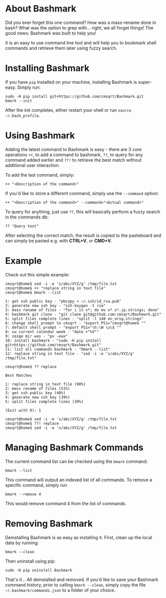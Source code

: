 # About Bashmark

Did you ever forget this one command? How was a mass-rename done in bash? What was the option to grep with... right, we all forget things! The good news: Bashmark was built to help you!

It is an easy to use command line tool and will help you to bookmark shell commands and retrieve them later using fuzzy search.

# Installing Bashmark

If you have `pip` installed on your machine, installing Bashmark is super-easy. Simply run:

```
sudo -H pip install git+https://github.com/cmsqrt/Bashmark.git
bmark --init
``` 

After the init completes, either restart your shell or run `source ~/.bash_profile`.

# Using Bashmark

Adding the latest command to Bashmark is easy - there are 3 core operations `++`, to add a command to bashmark, `??`, to query for any command added earlier and `??!` to retrieve the best match without additional user interaction.

To add the last command, simply:

```
++ "<Description of the command>"
```

If you'd like to store a different command, simply use the `--command` option:

```
++ "<Description of the command>" --command="<Actual command>"
```

To query for anything, just use `??`, this will basically perform a fuzzy search in the commands db:

```
?? "Query text"
```

After selecting the correct match, the result is copied to the pasteboard and can simply be pasted e.g. with **CTRL+V**, or  **CMD+V**.

# Example

Check out this simple example:

```
cmsqrt@home$ sed -i -e 's/abc/XYZ/g' /tmp/file.txt
cmsqrt@home$ ++ "replace string in text file"
cmsqrt@home$ bmark --list

1: get ssh public key - "pbcopy < ~/.ssh/id_rsa.pub"
2: generate new ssh key - "ssh-keygen -t rsa"
3: mass rename of files - "for i in x*; do mv x* x*.jp.strings; done"
4: bashmark git clone - "git clone git@github.com:cmsqrt/Bashmark.git"
5: split files complete lines - "split -l 140 en_orig.strings"
6: change shell prompt to cmsqrt - "export PS1="cmsqrt@home$ ""
7: default shell prompt - "export PS1="\h:\W \u\$ ""
8: cw current calendar week - "date +"%V""
9: zeige mir was - "ps -eax"
10: install bashmark - "sudo -H pip install git+https://github.com/cmsqrt/Bashmark.git"
11: list all commands bashmark - "bmark --list"
12: replace string in text file - "sed -i -e 's/abc/XYZ/g' /tmp/file.txt"

cmsqrt@home$ ?? replace

Best Matches

1: replace string in text file (90%)
2: mass rename of files (51%)
3: get ssh public key (40%)
4: generate new ssh key (39%)
5: split files complete lines (39%)

(Exit with 0): 1

cmsqrt@home$ sed -i -e 's/abc/XYZ/g' /tmp/file.txt
cmsqrt@home$ ??! replace
cmsqrt@home$ sed -i -e 's/abc/XYZ/g' /tmp/file.txt
```

# Managing Bashmark Commands

The current command list can be checked using the `bmark` command:

```
bmark --list
```
This command will output an indexed list of all commands. To remove a specific command, simply run

```
bmark --remove 4
```

This would remove command 4 from the list of commands.

# Removing Bashmark

Deinstalling Bashmark is as easy as installing it. First, clean up the local data by running:

```
bmark --clean
```

Then uninstall using pip:

```
sudo -H pip uninstall Bashmark
```

That's it... All deinstalled and removed. If you'd like to save your Bashmark command history, prior to calling `bmark --clean`, simply copy the file  `~/.bashmark/commands.json` to a folder of your choice.


